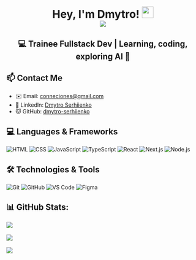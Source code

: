 <div id="greetings" align="center">
<h1>
  Hey, I'm Dmytro!
  <img src="https://media.giphy.com/media/hvRJCLFzcasrR4ia7z/giphy.gif" width="30px"/><br>
   <img src="https://github.com/user-attachments/assets/7c73240f-b0bc-40b7-beeb-8a348fe6e6d2"/>
</h1>
<h2>💻 Trainee Fullstack Dev | Learning, coding, exploring AI 🤖</h2>
</div>

<h2>📫 Contact Me</h2>
  <ul>
    <li>✉️ Email: <a href="mailto:conneciones@gmail.com">conneciones@gmail.com</a></li>
    <li>💼 LinkedIn: <a href="https://linkedin.com/in/dmytro-serhienko">Dmytro Serhiienko</a></li>
    <li>🐱 GitHub: <a href="https://github.com/dmytro-serhiienko">dmytro-serhiienko</a></li>
  </ul>


<h2>💻 Languages & Frameworks</h2>

![HTML](https://img.shields.io/badge/HTML-20232A?style=for-the-badge&logo=html5&logoColor=white&color=20232A)
![CSS](https://img.shields.io/badge/CSS-20232A?style=for-the-badge&logo=css3&logoColor=white&color=20232A)
![JavaScript](https://img.shields.io/badge/JavaScript-20232A?style=for-the-badge&logo=javascript&logoColor=white&color=20232A)
![TypeScript](https://img.shields.io/badge/TypeScript-20232A?style=for-the-badge&logo=typescript&logoColor=white&color=20232A)
![React](https://img.shields.io/badge/React-20232A?style=for-the-badge&logo=react&logoColor=white&color=20232A)
![Next.js](https://img.shields.io/badge/Next.js-20232A?style=for-the-badge&logo=next.js&logoColor=white&color=20232A)
![Node.js](https://img.shields.io/badge/Node.js-20232A?style=for-the-badge&logo=node.js&logoColor=white&color=20232A)

<h2>🛠 Technologies & Tools</h2>

![Git](https://img.shields.io/badge/Git-20232A?style=for-the-badge&logo=git&logoColor=white&color=20232A)
![GitHub](https://img.shields.io/badge/GitHub-20232A?style=for-the-badge&logo=github&logoColor=white&color=20232A)
![VS Code](https://img.shields.io/badge/VS%20Code-20232A?style=for-the-badge&logo=visual-studio-code&logoColor=white&color=20232A)
![Figma](https://img.shields.io/badge/Figma-20232A?style=for-the-badge&logo=figma&logoColor=white&color=20232A)

<div >
  <h2>📊 GitHub Stats:</h2>
  <img src="https://github-readme-stats.vercel.app/api?username=dmytro-serhiienko&show_icons=true&theme=graywhite" />
  <br><br>
  <img src="https://github-readme-stats.vercel.app/api/top-langs/?username=dmytro-serhiienko&layout=compact&theme=graywhite" />
  <br><br>
  <img src="https://komarev.com/ghpvc/?username=dmytro-serhiienko&label=Profile%20views&color=7c77f7&style=for-the-badge" />
</div>


